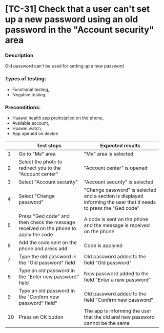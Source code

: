# **[TC-31] Check that a user can't set up a new password using an old password in the "Account security" area**

### **Description**

Old password can't be used for setting up a new password

### **Types of testing:**

- Functional testing,
- Negative testing.

### **Preconditions:**

- Huawei health app preinstalled on the phone,
- Available account,
- Huawei watch,
- App opened on device

|     | **Test steps**                                                                      | **Expected results**                                                                                              |
| --- | ----------------------------------------------------------------------------------- | ----------------------------------------------------------------------------------------------------------------- |
| 1   | Go to "Me" area                                                                     | "Me" area is selected                                                                                             |
| 2   | Select the photo to redirect you to the "Account center"                            | "Account center" is opened                                                                                        |
| 3   | Select "Account security"                                                           | "Account security" is selected                                                                                    |
| 4   | Select "Change password"                                                            | "Change password" is selected and a section is displayed informing the user that it needs to press the "Ged code" |
| 5   | Press "Ged code" and then check the message received on the phone to apply the code | A code is sent on the phone and the message is received on the phone                                              |
| 6   | Add the code sent on the phone and press add                                        | Code is applyied                                                                                                  |
| 7   | Type the old password in the "Old password" field                                   | Old password added to the field "Old password"                                                                    |
| 8   | Type an old password in the "Enter new password" field                              | New password added to the field "Enter a new password"                                                            |
| 9   | Type an old password in the "Confirm new password" field"                           | Old password added to the field "Confirm new password"                                                            |
| 10  | Press on OK button                                                                  | The app is informing the user that the old and new password cannot be the same                                    |
